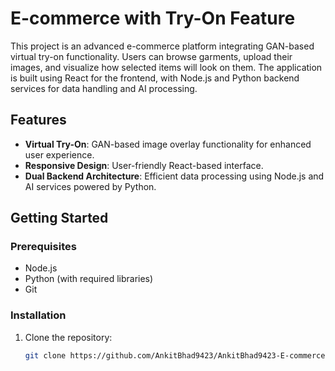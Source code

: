 # E-commerce with Try-On Feature  

This project is an advanced e-commerce platform integrating GAN-based virtual try-on functionality. Users can browse garments, upload their images, and visualize how selected items will look on them. The application is built using React for the frontend, with Node.js and Python backend services for data handling and AI processing.  

## Features  
- **Virtual Try-On**: GAN-based image overlay functionality for enhanced user experience.  
- **Responsive Design**: User-friendly React-based interface.  
- **Dual Backend Architecture**: Efficient data processing using Node.js and AI services powered by Python.  

## Getting Started  

### Prerequisites  
- Node.js  
- Python (with required libraries)  
- Git  

### Installation  
1. Clone the repository:  
   ```bash  
   git clone https://github.com/AnkitBhad9423/AnkitBhad9423-E-commerce-With-TryOn-feature.git  

